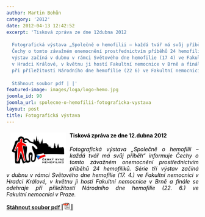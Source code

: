 ```yaml
---
author: Martin Bohůn
category: '2012'
date: 2012-04-13 12:42:52
excerpt: 'Tisková zpráva ze dne 12dubna 2012

  Fotografická výstava „Společně o hemofilii – každá tvář má svůj příběh“ informuje
  Čechy o tomto závažném onemocnění prostřednictvím příběhů 24 hemofiliků Série tří
  výstav začíná v dubnu v rámci Světového dne hemofilie (17 4) ve Fakultní nemocnici
  v Hradci Králové, v květnu ji hostí Fakultní nemocnice v Brně a finále se odehraje
  při příležitosti Národního dne hemofilie (22 6) ve Fakultní nemocnici v Praze

  Stáhnout soubor pdf | |'
featured-image: images/loga/logo-hemo.jpg
joomla_id: 90
joomla_url: spolecne-o-hemofilii-fotograficka-vystava
layout: post
title: Fotografická výstava
---
```


<h4><img src="images/loga/logo-hemo.jpg" border="0" width="146" height="90" style="float: left; margin-left: 10px; margin-right: 10px;" /><span style="color: #000000;">Tisková zpráva ze dne 12.dubna 2012</span></h4>
<p style="text-align: justify;"><em><span style="color: #000000;">Fotografická výstava „Společně o hemofilii – každá tvář má svůj příběh“ informuje Čechy o tomto závažném onemocnění prostřednictvím příběhů 24 hemofiliků. Série tří výstav začíná v dubnu v rámci Světového dne hemofilie (17. 4.) ve Fakultní nemocnici v Hradci Králové, v květnu ji hostí Fakultní nemocnice v Brně a finále se odehraje při příležitosti Národního dne hemofilie (22. 6.) ve Fakultní nemocnici v Praze.</span></em></p>
<p style="text-align: justify;"><a href="images/dokumenty-pdf-doc/tz_putovni_vystava.pdf" target="_blank" title="Fotografická výstava &quot;Společně o hemofilii&quot;"><strong>Stáhnout soubor pdf |<span style="color: #000000;"><img src="images/Ikony/ikona_pdf.jpg" border="0" width="17" height="17" /></span> |</strong></a></p>